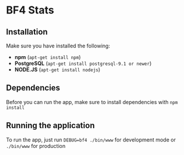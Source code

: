 # BF4 Stats

## Installation
Make sure you have installed the following:

- __npm__ (`apt-get install npm`)
- __PostgreSQL__ (`apt-get install postgresql-9.1 or newer`)
- __NODE.JS__ (`apt-get install nodejs`)

## Dependencies

Before you can run the app, make sure to install dependencies with `npm install`

## Running the application

To run the app, just run `DEBUG=bf4 ./bin/www` for development mode or `./bin/www` for production
